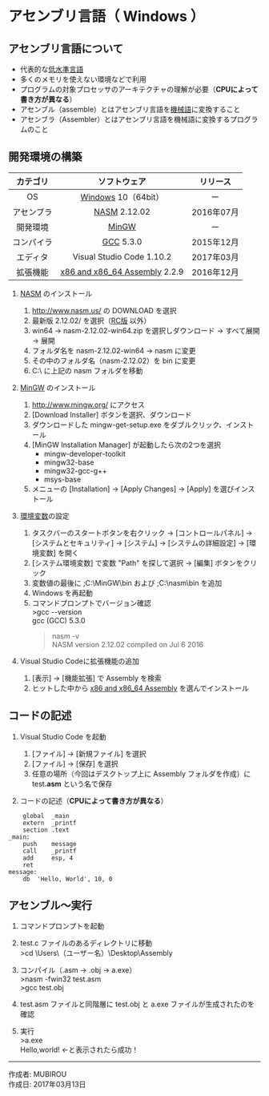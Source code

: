 # アセンブリ言語（ Windows ）

## アセンブリ言語について

* 代表的な[低水準言語](http://bit.ly/2meoB4s)
* 多くのメモリを使えない環境などで利用
* プログラムの対象プロセッサのアーキテクチャの理解が必要（<b>CPUによって書き方が異なる</b>）
* アセンブル（assemble）とはアセンブリ言語を[機械語](http://bit.ly/2ma4xDp)に変換すること
* アセンブラ（Assembler）とはアセンブリ言語を機械語に変換するプログラムのこと

## 開発環境の構築

|カテゴリ|ソフトウェア|リリース|
|:--:|:--:|:--:|
|OS|[Windows](https://ja.wikipedia.org/wiki/Microsoft_Windows) 10（64bit）|ー|2017年01月|
|アセンブラ|[NASM](https://ja.wikipedia.org/wiki/Netwide_Assembler) 2.12.02|2016年07月|
|開発環境|[MinGW](https://ja.wikipedia.org/wiki/MinGW) |ー|
|コンパイラ|[GCC](http://bit.ly/2kOadCN) 5.3.0 |2015年12月|
|エディタ|Visual Studio Code 1.10.2|2017年03月|
|拡張機能|[x86 and x86_64 Assembly](http://bit.ly/2lRBkO9) 2.2.9|2016年12月|

1. [NASM](https://ja.wikipedia.org/wiki/Netwide_Assembler) のインストール  
    1. http://www.nasm.us/ の DOWNLOAD を選択
    1. 最新版 2.12.02/ を選択（[RC版](http://bit.ly/2mgsS6X) 以外）
    1. win64 → nasm-2.12.02-win64.zip を選択しダウンロード → すべて展開 → 展開
    1. フォルダ名を nasm-2.12.02-win64 → nasm に変更
    1. その中のフォルダ名（nasm-2.12.02）を bin に変更
    1. C:\ に上記の nasm フォルダを移動

1. [MinGW](https://ja.wikipedia.org/wiki/MinGW) のインストール  
    1. http://www.mingw.org/ にアクセス
    1. [Download Installer] ボタンを選択、ダウンロード
    1. ダウンロードした mingw-get-setup.exe をダブルクリック、インストール
    1. [MinGW Installation Manager] が起動したら次の2つを選択  
        * mingw-developer-toolkit
        * mingw32-base
        * mingw32-gcc-g++
        * msys-base
    1. メニューの [Installation] → [Apply Changes] → [Apply] を選びインストール

1. [環境変数](http://bit.ly/2lCIAgK)の設定  
    1. タスクバーのスタートボタンを右クリック → [コントロールパネル] → [システムとセキュリティ] → [システム] → [システムの詳細設定] → [環境変数] を開く
    1. [システム環境変数] で変数 "Path" を探して選択 → [編集] ボタンをクリック
    1. 変数値の最後に ;C:\MinGW\bin および ;C:\nasm\bin を追加
    1. Windows を再起動
    1. コマンドプロンプトでバージョン確認  
        \>gcc --version  
        gcc (GCC) 5.3.0  
        >nasm -v  
        NASM version 2.12.02 compiled on Jul  6 2016

1. Visual Studio Codeに拡張機能の追加  
    1. [表示] → [機能拡張] で Assembly を検索
    1. ヒットした中から [x86 and x86_64 Assembly](http://bit.ly/2lRBkO9) を選んでインストール

## コードの記述

1. Visual Studio Code を起動
    1. [ファイル] → [新規ファイル] を選択
    1. [ファイル] → [保存] を選択
    1. 任意の場所（今回はデスクトップ上に Assembly フォルダを作成）に test<b>.asm</b> という名で保存

1. コードの記述（<b>CPUによって書き方が異なる</b>）
```
    global  _main
    extern  _printf
    section .text
_main:
    push    message
    call    _printf
    add     esp, 4
    ret
message:
    db  'Hello, World', 10, 0
```

## アセンブル〜実行

1. コマンドプロンプトを起動

1. test.c ファイルのあるディレクトリに移動  
    \>cd \Users\（ユーザー名）\Desktop\Assembly

1. コンパイル（.asm → .obj → a.exe）  
    \>nasm -fwin32 test.asm  
    \>gcc test.obj

1. test.asm ファイルと同階層に test.obj と a.exe ファイルが生成されたのを確認

1. 実行  
    \>a.exe  
    Hello,world! ←と表示されたら成功！

***
作成者: MUBIROU  
作成日: 2017年03月13日